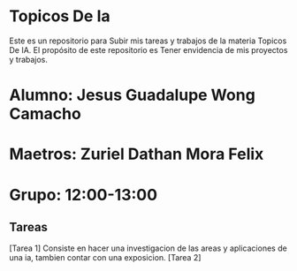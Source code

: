 # Topicos De Ia

Este es un repositorio para Subir mis tareas y trabajos de la materia Topicos De IA. El propósito de este repositorio es Tener envidencia de mis proyectos y trabajos.

# Alumno: Jesus Guadalupe Wong Camacho
# Maetros: Zuriel Dathan Mora Felix
# Grupo: 12:00-13:00

## Tareas

[Tarea 1]
Consiste en hacer una investigacion de las areas y aplicaciones de una ia, tambien contar con una exposicion.
[Tarea 2]
